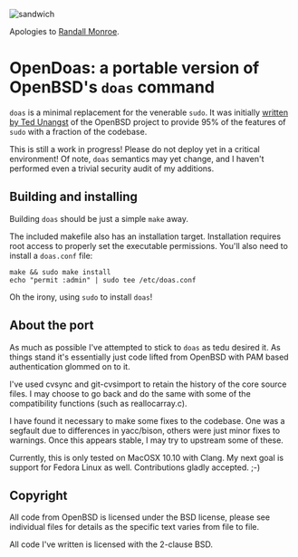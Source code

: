 ![sandwich](https://cloud.githubusercontent.com/assets/13654546/9128676/a583cd0a-3c9a-11e5-9b4f-e03ab0ba37d7.png)

Apologies to [Randall Monroe](http://www.xkcd.org/149/).

# OpenDoas: a portable version of OpenBSD's `doas` command

`doas` is a minimal replacement for the venerable `sudo`. It was
initially [written by Ted Unangst](http://www.tedunangst.com/flak/post/doas)
of the OpenBSD project to provide 95% of the features of `sudo` with a
fraction of the codebase.

This is still a work in progress! Please do not deploy yet in a critical
environment! Of note, `doas` semantics may yet change, and I haven't
performed even a trivial security audit of my additions.

## Building and installing

Building `doas` should be just a simple `make` away.

The included makefile also has an installation target. Installation
requires root access to properly set the executable permissions. You'll
also need to install a `doas.conf` file:

```
make && sudo make install
echo "permit :admin" | sudo tee /etc/doas.conf
```

Oh the irony, using `sudo` to install `doas`!

## About the port

As much as possible I've attempted to stick to `doas` as tedu desired
it. As things stand it's essentially just code lifted from OpenBSD with
PAM based authentication glommed on to it.

I've used cvsync and git-cvsimport to retain the history of the core
source files. I may choose to go back and do the same with some of the
compatibility functions (such as reallocarray.c).

I have found it necessary to make some fixes to the codebase. One was
a segfault due to differences in yacc/bison, others were just minor
fixes to warnings. Once this appears stable, I may try to upstream some
of these.

Currently, this is only tested on MacOSX 10.10 with Clang. My next goal
is support for Fedora Linux as well. Contributions gladly accepted. ;-)

## Copyright

All code from OpenBSD is licensed under the BSD license, please see
individual files for details as the specific text varies from file to
file.

All code I've written is licensed with the 2-clause BSD.
